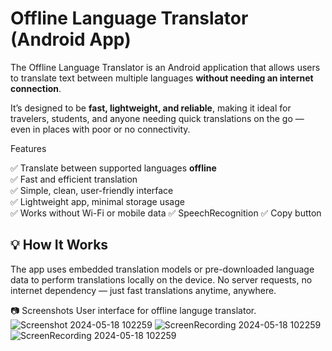 # Offline Language Translator (Android App)


The Offline Language Translator is an Android application that allows users to translate text between multiple languages **without needing an internet connection**.

It’s designed to be **fast, lightweight, and reliable**, making it ideal for travelers, students, and anyone needing quick translations on the go — even in places with poor or no connectivity.



Features

✅ Translate between supported languages **offline**  
✅ Fast and efficient translation  
✅ Simple, clean, user-friendly interface  
✅ Lightweight app, minimal storage usage  
✅ Works without Wi-Fi or mobile data
✅ SpeechRecognition
✅ Copy button 

## 💡 How It Works

The app uses embedded translation models or pre-downloaded language data to perform translations locally on the device. No server requests, no internet dependency — just fast translations anytime, anywhere.


📷 Screenshots
    User interface for offline languge translator.
![Screenshot 2024-05-18 102259](https://github.com/user-attachments/assets/46cf952a-c451-43bf-880a-a890e9810732)
![ScreenRecording 2024-05-18 102259](https://drive.google.com/file/d/11WQwGecHG_e0BwbuqISPrevmoPJsa18G/view?usp=sharing)
![ScreenRecording 2024-05-18 102259](https://drive.google.com/file/d/1nZnH8t8hLXZHrEwEfnpbi_ElcY_Otd7Q/view?usp=sharing)
